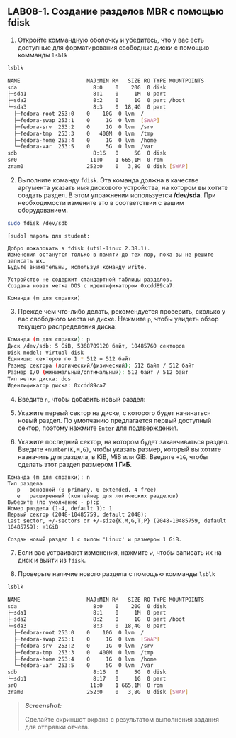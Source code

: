 ## LAB08-1. Создание разделов MBR с помощью fdisk

1. Откройте коммандную оболочку и убедитесь, что у вас есть доступные для форматирования свободные диски с помощью комманды `lsblk`
```bash
lsblk
```
```bash
NAME                     MAJ:MIN RM   SIZE RO TYPE MOUNTPOINTS
sda                        8:0    0    20G  0 disk
├─sda1                     8:1    0     1M  0 part
├─sda2                     8:2    0     1G  0 part /boot
└─sda3                     8:3    0  18,4G  0 part
  ├─fedora-root 253:0    0    10G  0 lvm  /
  ├─fedora-swap 253:1    0     1G  0 lvm  [SWAP]
  ├─fedora-srv  253:2    0     1G  0 lvm  /srv
  ├─fedora-tmp  253:3    0   400M  0 lvm  /tmp
  ├─fedora-home 253:4    0     1G  0 lvm  /home
  └─fedora-var  253:5    0     5G  0 lvm  /var
sdb                        8:16   0     5G  0 disk
sr0                       11:0    1 665,1M  0 rom
zram0                    252:0    0   3,8G  0 disk [SWAP]
```

2. Выполните команду `fdisk`. Эта команда должна в качестве аргумента указать имя дискового устройства, на котором вы хотите создать раздел. В этом упражнении используется **/dev/sda**. При необходимости измените это в соответствии с вашим оборудованием.

```bash
sudo fdisk /dev/sdb
```
```console
[sudo] пароль для student:

Добро пожаловать в fdisk (util-linux 2.38.1).
Изменения останутся только в памяти до тех пор, пока вы не решите записать их.
Будьте внимательны, используя команду write.

Устройство не содержит стандартной таблицы разделов.
Создана новая метка DOS с идентификатором 0xcdd89ca7.

Команда (m для справки)
```

3. Прежде чем что-либо делать, рекомендуется проверить, сколько у вас свободного места на диске. Нажмите `p`, чтобы увидеть обзор текущего распределения диска:

```bash
Команда (m для справки): p
Диск /dev/sdb: 5 GiB, 5368709120 байт, 10485760 секторов
Disk model: Virtual disk
Единицы: секторов по 1 * 512 = 512 байт
Размер сектора (логический/физический): 512 байт / 512 байт
Размер I/O (минимальный/оптимальный): 512 байт / 512 байт
Тип метки диска: dos
Идентификатор диска: 0xcdd89ca7
```

4. Введите `n`, чтобы добавить новый раздел:

5. Укажите первый сектор на диске, с которого будет начинаться новый раздел. По умолчанию предлагается первый доступный сектор, поэтому нажмите `Enter` для подтверждения.

6. Укажите последний сектор, на котором будет заканчиваться раздел. Введите `+number(K,M,G)`, чтобы указать размер, который вы хотите назначить для раздела, в KiB, MiB или GiB. Введите `+1G`, чтобы сделать этот раздел размером **1 ГиБ**.

```console
Команда (m для справки): n
Тип раздела
   p   основной (0 primary, 0 extended, 4 free)
   e   расширенный (контейнер для логических разделов)
Выберите (по умолчанию - p):p
Номер раздела (1-4, default 1): 1
Первый сектор (2048-10485759, default 2048):
Last sector, +/-sectors or +/-size{K,M,G,T,P} (2048-10485759, default 10485759): +1GiB

Создан новый раздел 1 с типом 'Linux' и размером 1 GiB.
```

7. Если вас устраивают изменения, нажмите `w`, чтобы записать их на диск и выйти из `fdisk`.

8. Проверьте наличие нового раздела с помощью комманды `lsblk`

```bash
lsblk
```
```bash
NAME                     MAJ:MIN RM   SIZE RO TYPE MOUNTPOINTS
sda                        8:0    0    20G  0 disk
├─sda1                     8:1    0     1M  0 part
├─sda2                     8:2    0     1G  0 part /boot
└─sda3                     8:3    0  18,4G  0 part
  ├─fedora-root 253:0    0    10G  0 lvm  /
  ├─fedora-swap 253:1    0     1G  0 lvm  [SWAP]
  ├─fedora-srv  253:2    0     1G  0 lvm  /srv
  ├─fedora-tmp  253:3    0   400M  0 lvm  /tmp
  ├─fedora-home 253:4    0     1G  0 lvm  /home
  └─fedora-var  253:5    0     5G  0 lvm  /var
sdb                        8:16   0     5G  0 disk
└─sdb1                     8:17   0     1G  0 part
sr0                       11:0    1 665,1M  0 rom
zram0                    252:0    0   3,8G  0 disk [SWAP]
```

>***Screenshot:***
>
>Cделайте скриншот экрана c результатом выполнения задания для отправки отчета.